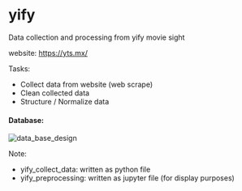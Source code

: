# yify
Data collection and processing from yify movie sight

website: https://yts.mx/

Tasks:
  - Collect data from website (web scrape)
  - Clean collected data
  - Structure / Normalize data


#### Database:  
![data_base_design](https://github.com/christopherfick/yify-repo/blob/main/images/database_design.drawio.png)
  

Note:
- yify_collect_data: written as python file
- yify_preprocessing: written as jupyter file (for display purposes)
